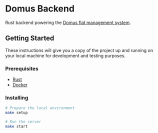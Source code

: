 # Domus Backend

Rust backend powering the [Domus flat management system](../README.md).

## Getting Started

These instructions will give you a copy of the project up and running on
your local machine for development and testing purposes.

### Prerequisites
- [Rust](https://www.rust-lang.org/tools/install)
- [Docker](https://docs.docker.com/get-docker/)

### Installing
```bash
# Prepare the local environment
make setup

# Run the server
make start
```

